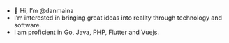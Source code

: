 
- 👋 Hi, I’m @danmaina
- I’m interested in bringing great ideas into reality through technology and software.
- I am  proficient in Go, Java, PHP, Flutter and Vuejs.
